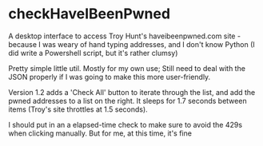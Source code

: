 # checkHaveIBeenPwned
A desktop interface to access Troy Hunt's haveibeenpwned.com site - because I was weary of hand typing addresses, and I don't know Python (I did write a Powershell script, but it's rather clumsy)

Pretty simple little util. Mostly for my own use; Still need to deal with the JSON properly if I was going to make this 
more user-friendly. 

Version 1.2 adds a 'Check All' button to iterate through the list, and add the pwned addresses to a list on the right.
It sleeps for 1.7 seconds between items (Troy's site throttles at 1.5 seconds).

I should put in an a elapsed-time check to make sure to avoid the 429s when clicking manually. But for me, at this time, it's fine
